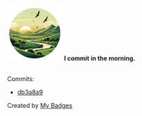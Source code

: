 <img src="https://github.com/my-badges/my-badges/blob/master/badges/time-of-commit/morning-commits.png?raw=true" alt="I commit in the morning." title="I commit in the morning." width="128">
<strong>I commit in the morning.</strong>
<br><br>

Commits:

- <a href="https://github.com/Hyle-org/devhub-hyle/commit/db3a8a92b6f505dd9643362aa1696e501632b4c0">db3a8a9</a>


Created by <a href="https://github.com/my-badges/my-badges">My Badges</a>